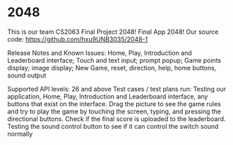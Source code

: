# 2048 
This is our team CS2063 Final Project 2048!
Final App 2048!
Our source code:
https://github.com/hxu9UNB3035/2048-1	

Release Notes and Known Issues:
Home, Play, Introduction and Leaderboard interface; Touch and text input; prompt popup; Game points display; image display; New Game, reset, direction, help, home buttons, sound output

Supported API levels:
26 and above
Test cases / test plans run:
Testing our application, Home, Play, Introduction and Leaderboard interface, any buttons that exist on the interface. Drag the picture to see the game rules and try to play the game by touching the screen, typing, and pressing the directional buttons. Check if the final score is uploaded to the leaderboard. Testing the sound control button to see if it can control the switch sound normally

